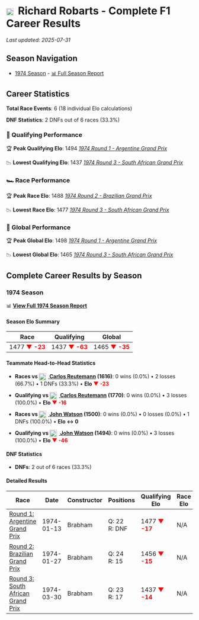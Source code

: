 # <img src="https://upload.wikimedia.org/wikipedia/commons/thumb/8/83/Flag_of_the_United_Kingdom_%283-5%29.svg/512px-Flag_of_the_United_Kingdom_%283-5%29.svg.png?20250726143817" alt="United Kingdom" width="20" height="auto" style="vertical-align: middle; margin-right: 5px;" onerror="this.outerHTML='🇬🇧'; this.style.marginRight='5px';"/> Richard Robarts - Complete F1 Career Results

*Last updated: 2025-07-31*

## Season Navigation

- [1974 Season](#1974-season) - [📊 Full Season Report](../seasons/1974-season-report)

## Career Statistics

**Total Race Events**: 6 (18 individual Elo calculations)

**DNF Statistics**: 2 DNFs out of 6 races (33.3%)

### 🏁 Qualifying Performance

🏆 **Peak Qualifying Elo**: 1494
   *[1974 Round 1 - Argentine Grand Prix](../seasons/1974-season-report#round-1-argentine-grand-prix)*

📉 **Lowest Qualifying Elo**: 1437
   *[1974 Round 3 - South African Grand Prix](../seasons/1974-season-report#round-3-south-african-grand-prix)*

### 🏎️ Race Performance

🏆 **Peak Race Elo**: 1488
   *[1974 Round 2 - Brazilian Grand Prix](../seasons/1974-season-report#round-2-brazilian-grand-prix)*

📉 **Lowest Race Elo**: 1477
   *[1974 Round 3 - South African Grand Prix](../seasons/1974-season-report#round-3-south-african-grand-prix)*

### 🌟 Global Performance

🏆 **Peak Global Elo**: 1498
   *[1974 Round 1 - Argentine Grand Prix](../seasons/1974-season-report#round-1-argentine-grand-prix)*

📉 **Lowest Global Elo**: 1465
   *[1974 Round 3 - South African Grand Prix](../seasons/1974-season-report#round-3-south-african-grand-prix)*


## Complete Career Results by Season

### 1974 Season

📊 **[View Full 1974 Season Report](../seasons/1974-season-report)**

#### Season Elo Summary

| Race | Qualifying | Global |
|------|------------|--------|
| 1477 **<span style="color: red;">▼ -23</span>** | 1437 **<span style="color: red;">▼ -63</span>** | 1465 **<span style="color: red;">▼ -35</span>** |

#### Teammate Head-to-Head Statistics

- **Races vs [<img src="https://upload.wikimedia.org/wikipedia/commons/1/1a/Flag_of_Argentina.svg" alt="Argentina" width="20" height="auto" style="vertical-align: middle; margin-right: 5px;" onerror="this.outerHTML='🇦🇷'; this.style.marginRight='5px';"/> Carlos Reutemann](carlos-reutemann) (1616)**: 0 wins (0.0%) • 2 losses (66.7%) • 1 DNFs (33.3%) • **Elo **<span style="color: red;">▼ -23</span>****
- **Qualifying vs [<img src="https://upload.wikimedia.org/wikipedia/commons/1/1a/Flag_of_Argentina.svg" alt="Argentina" width="20" height="auto" style="vertical-align: middle; margin-right: 5px;" onerror="this.outerHTML='🇦🇷'; this.style.marginRight='5px';"/> Carlos Reutemann](carlos-reutemann) (1770)**: 0 wins (0.0%) • 3 losses (100.0%) • **Elo **<span style="color: red;">▼ -16</span>****

- **Races vs [<img src="https://upload.wikimedia.org/wikipedia/commons/thumb/8/83/Flag_of_the_United_Kingdom_%283-5%29.svg/512px-Flag_of_the_United_Kingdom_%283-5%29.svg.png?20250726143817" alt="United Kingdom" width="20" height="auto" style="vertical-align: middle; margin-right: 5px;" onerror="this.outerHTML='🇬🇧'; this.style.marginRight='5px';"/> John Watson](john-watson) (1500)**: 0 wins (0.0%) • 0 losses (0.0%) • 1 DNFs (100.0%) • **Elo ↔ 0**
- **Qualifying vs [<img src="https://upload.wikimedia.org/wikipedia/commons/thumb/8/83/Flag_of_the_United_Kingdom_%283-5%29.svg/512px-Flag_of_the_United_Kingdom_%283-5%29.svg.png?20250726143817" alt="United Kingdom" width="20" height="auto" style="vertical-align: middle; margin-right: 5px;" onerror="this.outerHTML='🇬🇧'; this.style.marginRight='5px';"/> John Watson](john-watson) (1494)**: 0 wins (0.0%) • 3 losses (100.0%) • **Elo **<span style="color: red;">▼ -46</span>****


#### DNF Statistics

- **DNFs**: 2 out of 6 races (33.3%)

#### Detailed Results

| Race | Date | Constructor | Positions | Qualifying Elo | Race Elo | Global Elo | Teammate |
|------|------|-------------|-----------|----------------|----------|------------|----------|
| [Round 1: Argentine Grand Prix](../seasons/1974-season-report#round-1-argentine-grand-prix) | 1974-01-13 | Brabham | Q: 22<br/>R: DNF | 1477 **<span style="color: red;">▼ -17</span>** | N/A | 1493 **<span style="color: red;">▼ -5</span>** | [<img src="https://upload.wikimedia.org/wikipedia/commons/1/1a/Flag_of_Argentina.svg" alt="Argentina" width="20" height="auto" style="vertical-align: middle; margin-right: 5px;" onerror="this.outerHTML='🇦🇷'; this.style.marginRight='5px';"/> Carlos Reutemann](carlos-reutemann)<br/>Q: 6<br/>R: DNF |
| [Round 2: Brazilian Grand Prix](../seasons/1974-season-report#round-2-brazilian-grand-prix) | 1974-01-27 | Brabham | Q: 24<br/>R: 15 | 1456 **<span style="color: red;">▼ -15</span>** | N/A | 1479 **<span style="color: red;">▼ -4</span>** | [<img src="https://upload.wikimedia.org/wikipedia/commons/1/1a/Flag_of_Argentina.svg" alt="Argentina" width="20" height="auto" style="vertical-align: middle; margin-right: 5px;" onerror="this.outerHTML='🇦🇷'; this.style.marginRight='5px';"/> Carlos Reutemann](carlos-reutemann)<br/>Q: 2<br/>R: 7 |
| [Round 3: South African Grand Prix](../seasons/1974-season-report#round-3-south-african-grand-prix) | 1974-03-30 | Brabham | Q: 23<br/>R: 17 | 1437 **<span style="color: red;">▼ -14</span>** | N/A | 1465 **<span style="color: red;">▼ -4</span>** | [<img src="https://upload.wikimedia.org/wikipedia/commons/1/1a/Flag_of_Argentina.svg" alt="Argentina" width="20" height="auto" style="vertical-align: middle; margin-right: 5px;" onerror="this.outerHTML='🇦🇷'; this.style.marginRight='5px';"/> Carlos Reutemann](carlos-reutemann)<br/>Q: 4<br/>R: 1 |


